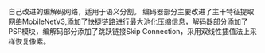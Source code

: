 自己改进的编解码网络，适用于语义分割。
编码器部分主要改进了主干特征提取网络MobileNetV3,添加了快捷链路进行最大池化压缩信息，解码器部分添加了PSP模块，编解码部分添加了跳跃链接Skip Connection，采用双线性插值法上采样恢复像素。
